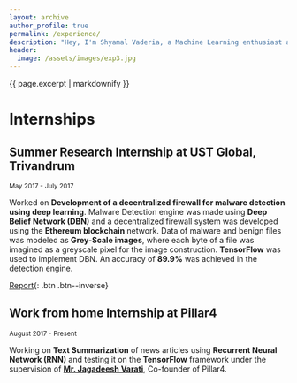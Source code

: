 ```yaml
---
layout: archive
author_profile: true
permalink: /experience/
description: "Hey, I'm Shyamal Vaderia, a Machine Learning enthusiast and Python lover, pursuing B.E.(Hons) in Computer Science from BITS Pilani, Pilani Campus, India."
header:
  image: /assets/images/exp3.jpg
---
```

{{ page.excerpt | markdownify }}
# Internships
## Summer Research Internship at UST Global, Trivandrum
<small>May 2017 - July 2017</small>  

Worked on **Development of a decentralized firewall for malware detection using deep learning**.
Malware Detection engine was made using **Deep Belief Network (DBN)** and a decentralized firewall
system was developed using the **Ethereum blockchain** network.
Data of malware and benign files was modeled as **Grey-Scale images**, where each byte of a file was imagined as a greyscale pixel for the image construction.
**TensorFlow** was used to implement DBN. An accuracy of **89.9%** was achieved in the detection engine.   

[Report](/decentralized_firewall/){: .btn .btn--inverse}

## Work from home Internship at Pillar4
<small>August 2017 - Present </small>  

Working on **Text Summarization** of news articles using **Recurrent Neural Network (RNN)** and testing it on the **TensorFlow** framework under the supervision of [**Mr. Jagadeesh Varati**](https://www.linkedin.com/in/jagadeeshvarati/), Co-founder of Pillar4.